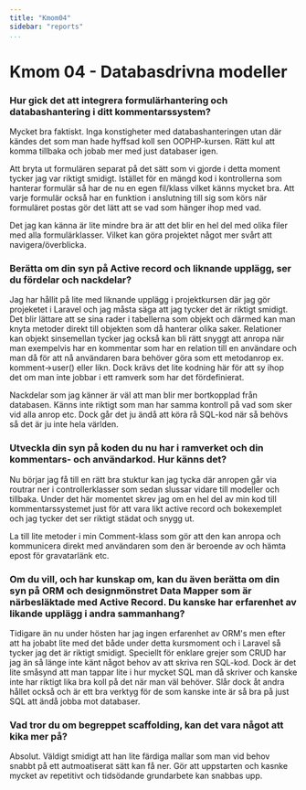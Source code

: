 ```yaml
---
title: "Kmom04"
sidebar: "reports"
...
```

# Kmom 04 - Databasdrivna modeller

### Hur gick det att integrera formulärhantering och databashantering i ditt kommentarssystem?

Mycket bra faktiskt. Inga konstigheter med databashanteringen utan där kändes det som man hade hyffsad koll sen OOPHP-kursen. Rätt kul att komma tillbaka och jobab mer med just databaser igen.

Att bryta ut formulären separat på det sätt som vi gjorde i detta moment tycker jag var riktigt smidigt. Istället för en mängd kod i kontrollerna som hanterar formulär så har de nu en egen fil/klass vilket känns mycket bra. Att varje formulär också har en funktion i anslutning till sig som körs när formuläret postas gör det lätt att se vad som hänger ihop med vad.

Det jag kan känna är lite mindre bra är att det blir en hel del med olika filer med alla formulärklasser. Vilket kan göra projektet något mer svårt att navigera/överblicka.

### Berätta om din syn på Active record och liknande upplägg, ser du fördelar och nackdelar?

Jag har hållit på lite med liknande upplägg i projektkursen där jag gör projeketet i Laravel och jag måsta säga att jag tycker det är riktigt smidigt. Det blir lättare att se sina rader i tabellerna som objekt och därmed kan man knyta metoder direkt till objekten som då hanterar olika saker. Relationer kan objekt sinsemellan tycker jag också kan bli rätt snyggt att anropa när man exempelvis har en kommentar som har en relation till en användare och man då för att nå användaren bara behöver göra som ett metodanrop ex. komment->user() eller likn. Dock krävs det lite kodning här för att sy ihop det om man inte jobbar i ett ramverk som har det fördefinierat.

Nackdelar som jag känner är väl att man blir mer bortkopplad från databasen. Känns inte riktigt som man har samma kontroll på vad som sker vid alla anrop etc. Dock går det ju ändå att köra rå SQL-kod när så behövs så det är ju inte hela världen.

### Utveckla din syn på koden du nu har i ramverket och din kommentars- och användarkod. Hur känns det?

Nu börjar jag få till en rätt bra stuktur kan jag tycka där anropen går via routrar ner i controllerklasser som sedan slussar vidare till modeller och tillbaka. Under det här momentet skrev jag om en hel del av min kod till kommentarssystemet just för att vara likt active record och bokexemplet och jag tycker det ser riktigt städat och snygg ut.

La till lite metoder i min Comment-klass som gör att den kan anropa och kommunicera direkt med användaren som den är beroende av och hämta epost för gravatarlänk etc.

### Om du vill, och har kunskap om, kan du även berätta om din syn på ORM och designmönstret Data Mapper som är närbesläktade med Active Record. Du kanske har erfarenhet av likande upplägg i andra sammanhang?

Tidigare än nu under hösten har jag ingen erfarenhet av ORM's men efter att ha jobabt lite med det både under detta kursmoment och i Laravel så tycker jag det är riktigt smidigt. Speciellt för enklare grejer som CRUD har jag än så länge inte känt något behov av att skriva ren SQL-kod. Dock är det lite småsynd att man tappar lite i hur mycket SQL man då skriver och kanske inte har riktigt lika bra koll på det när man väl behöver. Slår dock åt andra hållet också och är ett bra verktyg för de som kanske inte är så bra på just SQL att ändå jobba mot databaser.

### Vad tror du om begreppet scaffolding, kan det vara något att kika mer på?

Absolut. Väldigt smidigt att han lite färdiga mallar som man vid behov snabbt på ett autmoatiserat sätt kan få ner. Gör att uppstarten och kasnke mycket av repetitivt och tidsödande grundarbete kan snabbas upp.